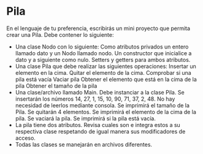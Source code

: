 # Pila

En el lenguaje de tu preferencia, escribirás un mini proyecto que permita crear una Pila. Debe contener lo siguiente:
- Una clase Nodo con lo siguiente:
Como atributos privados un entero llamado dato y un Nodo llamado nodo.
Un constructor que inicialice a dato y a siguiente como nulo.
Setters y getters para ambos atributos.
- Una clase Pila que debe realizar las siguientes operaciones:
Insertar un elemento en la cima.
Quitar el elemento de la cima.
Comprobar si una pila está vacía
Vaciar pila
Obtener el elemento que está en la cima de la pila
Obtener el tamaño de la pila
- Una clase/archivo llamado Main.
Debe instanciar a la clase Pila.
Se insertarán los números 14, 27, 1, 15, 10, 90, 71, 37, 2, 48. No hay necesidad de leerlos mediante consola.
Se imprimirá el tamaño de la Pila.
Se quitarán 4 elementos.
Se imprimirá el elemento de la cima de la pila.
Se vaciará la pila.
Se imprimirá si la pila está vacía.
- La pila tiene dos atributos. Revisa cuales son e integra estos a su respectiva clase respetando de igual manera sus modificadores de acceso.
- Todas las clases se manejarán en archivos diferentes.
